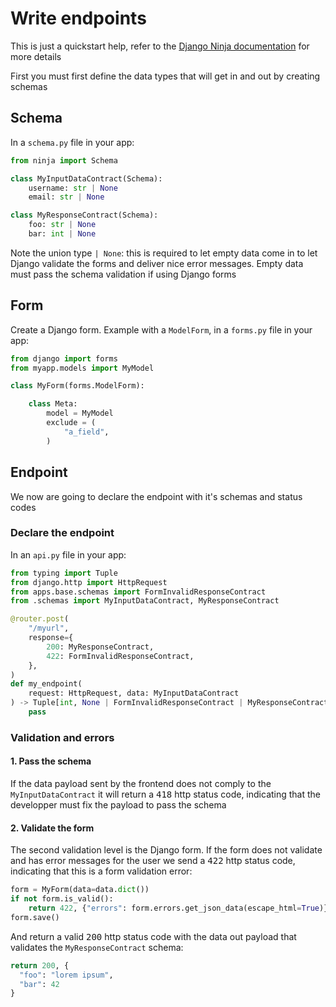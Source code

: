 # Write endpoints

This is just a quickstart help, refer to the [Django Ninja documentation](https://django-ninja.rest-framework.com/) for
more details

First you must first define the data types that will get in and out by creating schemas

## Schema

In a `schema.py` file in your app:

```python
from ninja import Schema

class MyInputDataContract(Schema):
    username: str | None
    email: str | None

class MyResponseContract(Schema):
    foo: str | None
    bar: int | None
```

Note the union type `| None`: this is required to let empty
data come in to let Django validate the forms and deliver nice
error messages. Empty data must pass the schema validation if
using Django forms

## Form

Create a Django form. Example with a `ModelForm`, in a `forms.py` file in your app:

```python
from django import forms
from myapp.models import MyModel

class MyForm(forms.ModelForm):

    class Meta:
        model = MyModel
        exclude = (
            "a_field",
        )
```

## Endpoint

We now are going to declare the endpoint with it's schemas and status codes

### Declare the endpoint

In an `api.py` file in your app:

```python
from typing import Tuple
from django.http import HttpRequest
from apps.base.schemas import FormInvalidResponseContract
from .schemas import MyInputDataContract, MyResponseContract

@router.post(
    "/myurl",
    response={
        200: MyResponseContract,
        422: FormInvalidResponseContract,
    },
)
def my_endpoint(
    request: HttpRequest, data: MyInputDataContract
) -> Tuple[int, None | FormInvalidResponseContract | MyResponseContract]:
    pass
```

### Validation and errors

#### 1. Pass the schema

If the data payload sent by the frontend does not comply to the `MyInputDataContract` it
will return a <kbd>418</kbd> http status code, indicating that the developper must fix
the payload to pass the schema

#### 2. Validate the form

The second validation level is the Django form. If the form does not validate and
has error messages for the user we send a <kbd>422</kbd> http status code, indicating
that this is a form validation error:

```python
form = MyForm(data=data.dict())
if not form.is_valid():
    return 422, {"errors": form.errors.get_json_data(escape_html=True)}
form.save()
```

And return a valid <kbd>200</kbd> http status code with the data out payload
that validates the `MyResponseContract` schema:

```python
return 200, {
  "foo": "lorem ipsum",
  "bar": 42
}
```

